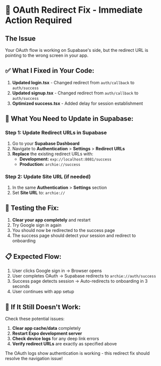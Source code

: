 # 🚀 OAuth Redirect Fix - Immediate Action Required

## The Issue
Your OAuth flow is working on Supabase's side, but the redirect URL is pointing to the wrong screen in your app.

## ✅ What I Fixed in Your Code:
1. **Updated login.tsx** - Changed redirect from `auth/callback` to `auth/success`
2. **Updated signup.tsx** - Changed redirect from `auth/callback` to `auth/success`  
3. **Optimized success.tsx** - Added delay for session establishment

## 🔧 What You Need to Update in Supabase:

### Step 1: Update Redirect URLs in Supabase
1. Go to your **Supabase Dashboard**
2. Navigate to **Authentication** > **Settings** > **Redirect URLs**
3. **Replace** the existing redirect URLs with:
   - **Development:** `exp://localhost:8081/success`
   - **Production:** `archie://success`

### Step 2: Update Site URL (if needed)
1. In the same **Authentication** > **Settings** section
2. Set **Site URL** to: `archie://`

## 🧪 Testing the Fix:

1. **Clear your app completely** and restart
2. Try Google sign in again
3. You should now be redirected to the success page
4. The success page should detect your session and redirect to onboarding

## 📋 Expected Flow:
1. User clicks Google sign in → Browser opens
2. User completes OAuth → Supabase redirects to `archie://auth/success`
3. Success page detects session → Auto-redirects to onboarding in 3 seconds
4. User continues with app setup

## 🐛 If It Still Doesn't Work:

Check these potential issues:
1. **Clear app cache/data** completely
2. **Restart Expo development server**
3. **Check device logs** for any deep link errors
4. **Verify redirect URLs** are exactly as specified above

The OAuth logs show authentication is working - this redirect fix should resolve the navigation issue! 